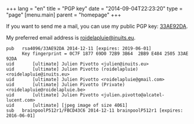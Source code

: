 +++
lang = "en"
title = "PGP key"
date = "2014-09-04T22:23:20"
type = "page"
[menu.main]
    parent = "homepage"
+++

If you want to send me a mail, you can use my public PGP key: [33AE92DA](http://roidelapluie.be/gpg/33AE92DA.pub).

My preferred email address is [roidelapluie@inuits.eu](mailto:roidelapluie@inuits.eu).

```text
pub   rsa4096/33AE92DA 2014-12-11 [expires: 2019-06-01]
      Key fingerprint = 0C7F 1877 69D0 72B9 3B64  2BB9 E484 2505 33AE 92DA
uid       [ultimate] Julien Pivotto <julien@inuits.eu>
uid       [ultimate] Julien Pivotto (roidelapluie) <roidelapluie@inuits.eu>
uid       [ultimate] Julien Pivotto <roidelapluie@gmail.com>
uid       [ultimate] Julien Pivotto (Private) <roidelapluie@roidelapluie.be>
uid       [ultimate] Julien Pivotto <julien.pivotto@alcatel-lucent.com>
uid       [ultimate] [jpeg image of size 4061]
sub   brainpoolP512r1/FBCD43C6 2014-12-11 brainpoolP512r1 [expires: 2016-06-01]
```


